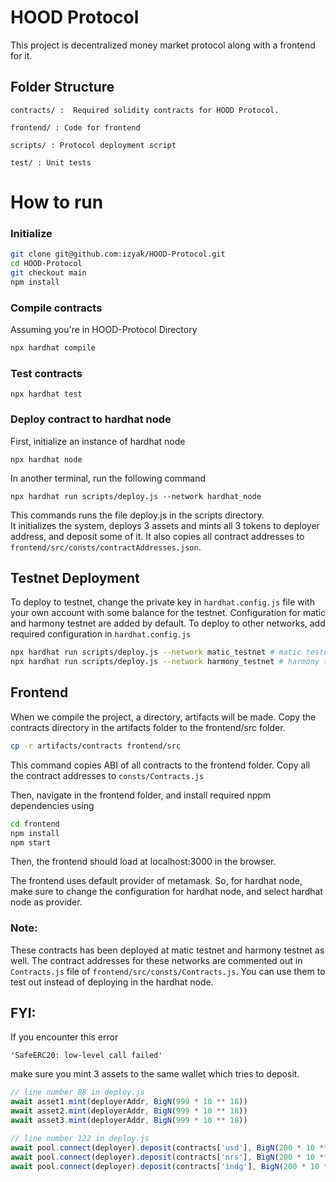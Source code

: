 # HOOD Protocol

This project is decentralized money market protocol along with a frontend for it.

## Folder Structure
```
contracts/ :  Required solidity contracts for HOOD Protocol.

frontend/ : Code for frontend

scripts/ : Protocol deployment script

test/ : Unit tests
```

# How to run

### Initialize
```sh
git clone git@github.com:izyak/HOOD-Protocol.git
cd HOOD-Protocol
git checkout main
npm install
```
### Compile contracts
Assuming you're in HOOD-Protocol Directory

```sh
npx hardhat compile
```
### Test contracts
```
npx hardhat test
```

### Deploy contract to hardhat node

First, initialize an instance of hardhat node
```
npx hardhat node
```
In another terminal, run the following command 
```
npx hardhat run scripts/deploy.js --network hardhat_node
```
This commands runs the file deploy.js in the scripts directory.<br/>
It initializes the system, deploys 3 assets and mints all 3 tokens to deployer address, and deposit some of it. It also copies all contract addresses to `frontend/src/consts/contractAddresses.json`.

## Testnet Deployment
To deploy to testnet, change the private key in `hardhat.config.js` file with your own account with some balance for the testnet. Configuration for matic and harmony testnet are added by default. To deploy to other networks, add required configuration in `hardhat.config.js`
```sh
npx hardhat run scripts/deploy.js --network matic_testnet # matic testnet
npx hardhat run scripts/deploy.js --network harmony_testnet # harmony testnet
```

## Frontend
When we compile the project, a directory, artifacts will be made. Copy the contracts directory in the artifacts folder to the frontend/src folder.
```sh
cp -r artifacts/contracts frontend/src 
```
This command copies ABI of all contracts to the frontend folder.
Copy all the contract addresses to `consts/Contracts.js`

Then, navigate in the frontend folder, and install required nppm dependencies using
```sh
cd frontend
npm install
npm start
```

Then, the frontend should load at localhost:3000 in the browser.

The frontend uses default provider of metamask. So, for hardhat node, make sure to change the configuration for hardhat node, and select hardhat node as provider.

### Note:
These contracts has been deployed at matic testnet and harmony testnet as well.
The contract addresses for these networks are commented out in `Contracts.js` file of `frontend/src/consts/Contracts.js`. You can use them to test out instead of deploying in the hardhat node.

## FYI:
If you encounter this error 
```
'SafeERC20: low-level call failed'
```
make sure you mint 3 assets to the same wallet which tries to deposit.

```js
// line number 88 in deploy.js
await asset1.mint(deployerAddr, BigN(999 * 10 ** 18))
await asset2.mint(deployerAddr, BigN(999 * 10 ** 18))
await asset3.mint(deployerAddr, BigN(999 * 10 ** 18))

// line number 122 in deploy.js
await pool.connect(deployer).deposit(contracts['usd'], BigN(200 * 10 ** 18))
await pool.connect(deployer).deposit(contracts['nrs'], BigN(200 * 10 ** 18))
await pool.connect(deployer).deposit(contracts['indg'], BigN(200 * 10 ** 18))  
```
